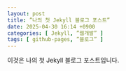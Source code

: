 ```yaml
---
layout: post
title: ”나의 첫 Jekyll 블로그 포스트”
date: 2025-04-30 16:14 +0900
categories: [ Jekyll, ”웹개발” ]
tags: [ github‑pages, ”블로그” ]
---
```


이것은 나의 첫 Jekyll 블로그 포스트입니다.
